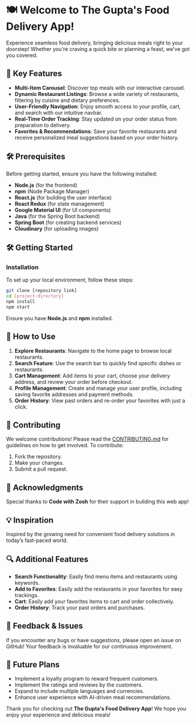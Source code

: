 # 🍽️ Welcome to **The Gupta's** Food Delivery App!

Experience seamless food delivery, bringing delicious meals right to your doorstep! Whether you're craving a quick bite or planning a feast, we've got you covered.

## 🚀 Key Features

- **Multi-Item Carousel**: Discover top meals with our interactive carousel.
- **Dynamic Restaurant Listings**: Browse a wide variety of restaurants, filtering by cuisine and dietary preferences.
- **User-Friendly Navigation**: Enjoy smooth access to your profile, cart, and search with our intuitive navbar.
- **Real-Time Order Tracking**: Stay updated on your order status from preparation to delivery.
- **Favorites & Recommendations**: Save your favorite restaurants and receive personalized meal suggestions based on your order history.

## 🛠️ Prerequisites

Before getting started, ensure you have the following installed:

- **Node.js** (for the frontend)
- **npm** (Node Package Manager)
- **React.js** (for building the user interface)
- **React Redux** (for state management)
- **Google Material UI** (for UI components)
- **Java** (for the Spring Boot backend)
- **Spring Boot** (for creating backend services)
- **Cloudinary** (for uploading images)

## 🛠️ Getting Started

### Installation

To set up your local environment, follow these steps:

```bash
git clone [repository link]
cd [project-directory]
npm install
npm start
```

Ensure you have **Node.js** and **npm** installed.

## 📖 How to Use

1. **Explore Restaurants**: Navigate to the home page to browse local restaurants.
2. **Search Feature**: Use the search bar to quickly find specific dishes or restaurants.
3. **Cart Management**: Add items to your cart, choose your delivery address, and review your order before checkout.
4. **Profile Management**: Create and manage your user profile, including saving favorite addresses and payment methods.
5. **Order History**: View past orders and re-order your favorites with just a click.

## 🤝 Contributing

We welcome contributions! Please read the [CONTRIBUTING.md](CONTRIBUTING.md) for guidelines on how to get involved. To contribute:

1. Fork the repository.
2. Make your changes.
3. Submit a pull request.

## 🙏 Acknowledgments

Special thanks to **Code with Zosh** for their support in building this web app!

## 💡 Inspiration

Inspired by the growing need for convenient food delivery solutions in today’s fast-paced world.

## 🔍 Additional Features

- **Search Functionality**: Easily find menu items and restaurants using keywords.
- **Add to Favorites**: Easily add the restaurants in your favorites for easy trackings.
- **Cart**: Easily add your favorites items to cart and order collectively.
- **Order History**: Track your past orders and purchases.

## 💬 Feedback & Issues

If you encounter any bugs or have suggestions, please open an issue on GitHub! Your feedback is invaluable for our continuous improvement.

## 🌱 Future Plans

- Implement a loyalty program to reward frequent customers.
- Implement the ratings and reviews by the customers.
- Expand to include multiple languages and currencies.
- Enhance user experience with AI-driven meal recommendations.

Thank you for checking out **The Gupta's Food Delivery App**! We hope you enjoy your experience and delicious meals!
